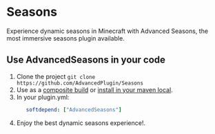 # Seasons
Experience dynamic seasons in Minecraft with Advanced Seasons, the most immersive seasons plugin available.

## Use AdvancedSeasons in your code
1. Clone the project ```git clone https://github.com/AdvancedPlugin/Seasons```
2. Use as a [composite build](https://docs.gradle.org/current/userguide/composite_builds.html) or [install in your maven local](https://docs.gradle.org/current/userguide/publishing_maven.html#publishing_maven:tasks).
3. In your plugin.yml:
   ```yaml
      softdepend: ["AdvancedSeasons"]
   ```
4. Enjoy the best dynamic seasons experience!.
   